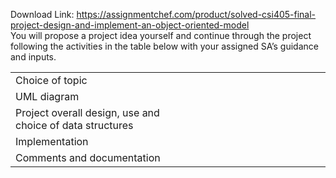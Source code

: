 Download Link: https://assignmentchef.com/product/solved-csi405-final-project-design-and-implement-an-object-oriented-model
<br>
You will propose a project idea yourself and continue through the project following the activities in the table below with your assigned SA’s guidance and inputs.

<table width="623">

 <tbody>

  <tr>

   <td width="312">Choice of topic</td>

   <td width="312"></td>

  </tr>

  <tr>

   <td width="312">UML diagram</td>

   <td width="312"></td>

  </tr>

  <tr>

   <td width="312">Project overall design, use and choice of data structures</td>

   <td width="312"></td>

  </tr>

  <tr>

   <td width="312">Implementation</td>

   <td width="312"></td>

  </tr>

  <tr>

   <td width="312">Comments and documentation</td>

   <td width="312"></td>

  </tr>

 </tbody>

</table>